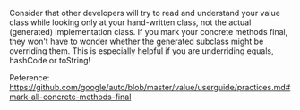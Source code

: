 Consider that other developers will try to read and understand your value class
while looking only at your hand-written class, not the actual (generated)
implementation class. If you mark your concrete methods final, they won't have
to wonder whether the generated subclass might be overriding them. This is
especially helpful if you are underriding equals, hashCode or toString!

Reference: https://github.com/google/auto/blob/master/value/userguide/practices.md#mark-all-concrete-methods-final
